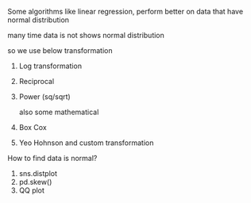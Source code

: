 Some algorithms like linear regression, perform better on data that have normal distribution

many time data is not shows normal distribution

so we use below transformation 

1. Log transformation
2. Reciprocal
3. Power (sq/sqrt)

   also some mathematical
1. Box Cox
2. Yeo Hohnson
and custom transformation


How to find data is normal?

1. sns.distplot
2. pd.skew()
3. QQ plot

   
